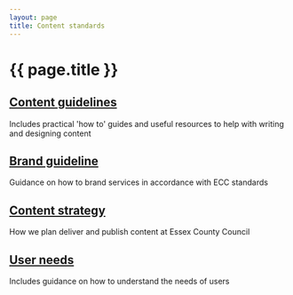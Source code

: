 ```yaml
---
layout: page
title: Content standards
---
```


# {{ page.title }}

<div class="previews">
  <div class="preview">
    <h2 class="sub-section-heading"><a href="/essex-service-transformation-playbook/Content-standards/Content-guidelines">Content guidelines</a></h2>
    <p>Includes practical 'how to' guides and useful resources to help with writing and designing content</p>
  </div>
  <div class="preview">
    <h2 class="sub-section-heading"><a href="/essex-service-transformation-playbook/Content-standards/Brand-guideline">Brand guideline</a></h2>
    <p>Guidance on how to brand services in accordance with ECC standards</p>
  </div>
    <div class="preview">
    <h2 class="sub-section-heading"><a href="/essex-service-transformation-playbook/Content-standards/Content-strategy">Content strategy</a></h2>
    <p>How we plan deliver and publish content at Essex County Council</p>
  </div>
  <div class="preview">
    <h2 class="sub-section-heading"><a href="/essex-service-transformation-playbook/Service-Transformation-Team/User-need">User needs</a></h2>
    <p>Includes guidance on how to understand the needs of users</p>
  </div>
</div>